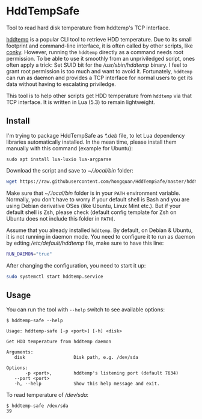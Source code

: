 # HddTempSafe

Tool to read hard disk temperature from hddtemp's TCP interface.

[hddtemp](https://github.com/guzu/hddtemp) is a popular CLI tool to retrieve HDD temperature. Due to its small footprint and command-line interface, it is often called by other scripts, like [conky](https://github.com/brndnmtthws/conky). However, running the `hddtemp` directly as a command needs root permission. To be able to use it smoothly from an unpriviledged script, ones often apply a trick: Set SUID bit for the _/usr/sbin/hddtemp_ binary. I feel to grant root permission is too much and want to avoid it. Fortunately, `hddtemp` can run as daemon and provides a TCP interface for normal users to get its data without having to escalating priviledge.

This tool is to help other scripts get HDD temperature from `hddtemp` via that TCP interface. It is written in Lua (5.3) to remain lightweight.

## Install

I'm trying to package HddTempSafe as *\*.deb* file, to let Lua dependency libraries automatically installed. In the mean time, please install them manually with this command (example for Ubuntu):


```
sudo apt install lua-luxio lua-argparse
```

Download the script and save to _~/.local/bin_ folder:

```sh
wget https://raw.githubusercontent.com/hongquan/HddTempSafe/master/hddtemp-safe -P ~/.local/bin && chmod a+x ~/.local/bin/hddtemp-safe
```

Make sure that _~/.local/bin_ folder is in your `PATH` environment variable. Normally, you don't have to worry if your default shell is Bash and you are using Debian derivative OSes (like Ubuntu, Linux Mint etc.). But if your default shell is Zsh, please check (default config template for Zsh on Ubuntu does not include this folder in `PATH`).

Assume that you already installed `hddtemp`. By default, on Debian & Ubuntu, it is not running in daemon mode. You need to configure it to run as daemon by edting _/etc/default/hddtemp_ file, make sure to have this line:

```sh
RUN_DAEMON="true"
```

After changing the configuration, you need to start it up:

```sh
sudo systemctl start hddtemp.service
```


## Usage

You can run the tool with `--help` switch to see available options:

```
$ hddtemp-safe --help

Usage: hddtemp-safe [-p <port>] [-h] <disk>

Get HDD temperature from hddtemp daemon

Arguments:
   disk                  Disk path, e.g. /dev/sda

Options:
       -p <port>,        hddtemp's listening port (default 7634)
   --port <port>
   -h, --help            Show this help message and exit.

```

To read temperature of */dev/sda*:

```
$ hddtemp-safe /dev/sda
39
```
